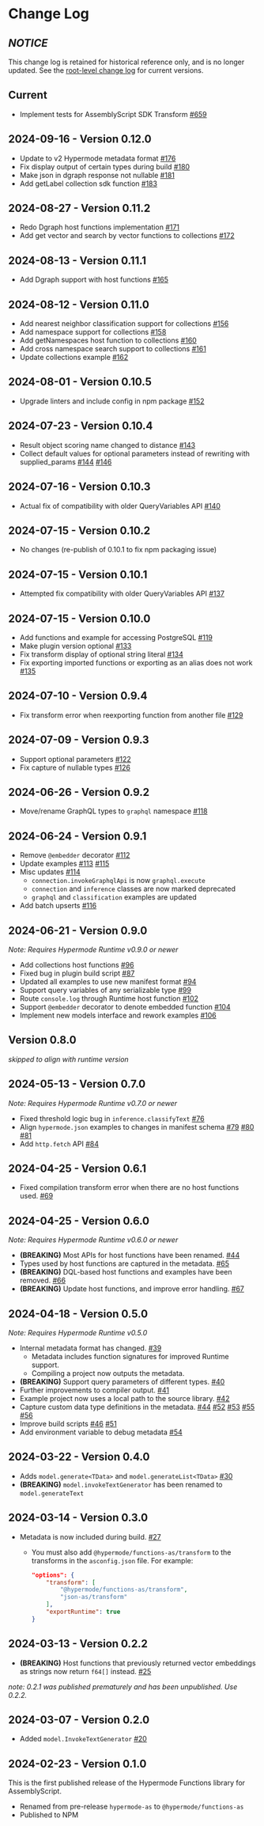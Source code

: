 # Change Log

## *NOTICE*

This change log is retained for historical reference only, and is no longer updated.
See the [root-level change log](../../CHANGELOG.md) for current versions.

## Current

- Implement tests for AssemblyScript SDK Transform [#659](https://github.com/hypermodeinc/modus/pull/659)

## 2024-09-16 - Version 0.12.0

- Update to v2 Hypermode metadata format [#176](https://github.com/hypermodeinc/functions-as/pull/176)
- Fix display output of certain types during build [#180](https://github.com/hypermodeinc/functions-as/pull/180)
- Make json in dgraph response not nullable [#181](https://github.com/hypermodeinc/functions-as/pull/181)
- Add getLabel collection sdk function [#183](https://github.com/hypermodeinc/functions-as/pull/183)

## 2024-08-27 - Version 0.11.2

- Redo Dgraph host functions implementation [#171](https://github.com/hypermodeinc/functions-as/pull/171)
- Add get vector and search by vector functions to collections [#172](https://github.com/hypermodeinc/functions-as/pull/172)

## 2024-08-13 - Version 0.11.1

- Add Dgraph support with host functions [#165](https://github.com/hypermodeinc/functions-as/pull/165)

## 2024-08-12 - Version 0.11.0

- Add nearest neighbor classification support for collections [#156](https://github.com/hypermodeinc/functions-as/pull/156)
- Add namespace support for collections [#158](https://github.com/hypermodeinc/functions-as/pull/158)
- Add getNamespaces host function to collections [#160](https://github.com/hypermodeinc/functions-as/pull/160)
- Add cross namespace search support to collections [#161](https://github.com/hypermodeinc/functions-as/pull/161)
- Update collections example [#162](https://github.com/hypermodeinc/functions-as/pull/162)

## 2024-08-01 - Version 0.10.5

- Upgrade linters and include config in npm package [#152](https://github.com/hypermodeinc/functions-as/pull/152)

## 2024-07-23 - Version 0.10.4

- Result object scoring name changed to distance [#143](https://github.com/hypermodeinc/functions-as/pull/143)
- Collect default values for optional parameters instead of rewriting with supplied_params [#144](https://github.com/hypermodeinc/functions-as/pull/144) [#146](https://github.com/hypermodeinc/functions-as/pull/146)

## 2024-07-16 - Version 0.10.3

- Actual fix of compatibility with older QueryVariables API [#140](https://github.com/hypermodeinc/functions-as/pull/140)

## 2024-07-15 - Version 0.10.2

- No changes (re-publish of 0.10.1 to fix npm packaging issue)

## 2024-07-15 - Version 0.10.1

- Attempted fix compatibility with older QueryVariables API [#137](https://github.com/hypermodeinc/functions-as/pull/137)

## 2024-07-15 - Version 0.10.0

- Add functions and example for accessing PostgreSQL [#119](https://github.com/hypermodeinc/functions-as/pull/119)
- Make plugin version optional [#133](https://github.com/hypermodeinc/functions-as/pull/133)
- Fix transform display of optional string literal [#134](https://github.com/hypermodeinc/functions-as/pull/134)
- Fix exporting imported functions or exporting as an alias does not work [#135](https://github.com/hypermodeinc/functions-as/pull/135)

## 2024-07-10 - Version 0.9.4

- Fix transform error when reexporting function from another file [#129](https://github.com/hypermodeinc/functions-as/pull/129)

## 2024-07-09 - Version 0.9.3

- Support optional parameters [#122](https://github.com/hypermodeinc/functions-as/pull/122)
- Fix capture of nullable types [#126](https://github.com/hypermodeinc/functions-as/pull/126)

## 2024-06-26 - Version 0.9.2

- Move/rename GraphQL types to `graphql` namespace [#118](https://github.com/hypermodeinc/functions-as/pull/118)

## 2024-06-24 - Version 0.9.1

- Remove `@embedder` decorator [#112](https://github.com/hypermodeinc/functions-as/pull/112)
- Update examples [#113](https://github.com/hypermodeinc/functions-as/pull/113) [#115](https://github.com/hypermodeinc/functions-as/pull/115)
- Misc updates [#114](https://github.com/hypermodeinc/functions-as/pull/114)
  - `connection.invokeGraphqlApi` is now `graphql.execute`
  - `connection` and `inference` classes are now marked deprecated
  - `graphql` and `classification` examples are updated
- Add batch upserts [#116](https://github.com/hypermodeinc/functions-as/pull/116)

## 2024-06-21 - Version 0.9.0

_Note: Requires Hypermode Runtime v0.9.0 or newer_

- Add collections host functions [#96](https://github.com/hypermodeinc/functions-as/pull/96)
- Fixed bug in plugin build script [#87](https://github.com/gohypermode/functions-as/pull/87)
- Updated all examples to use new manifest format [#94](https://github.com/gohypermode/functions-as/pull/94)
- Support query variables of any serializable type [#99](https://github.com/gohypermode/functions-as/pull/99)
- Route `console.log` through Runtime host function [#102](https://github.com/gohypermode/functions-as/pull/102)
- Support `@embedder` decorator to denote embedded function [#104](https://github.com/hypermodeinc/functions-as/pull/104)
- Implement new models interface and rework examples [#106](https://github.com/hypermodeinc/functions-as/pull/106)

## Version 0.8.0

_skipped to align with runtime version_

## 2024-05-13 - Version 0.7.0

_Note: Requires Hypermode Runtime v0.7.0 or newer_

- Fixed threshold logic bug in `inference.classifyText` [#76](https://github.com/hypermodeinc/functions-as/pull/76)
- Align `hypermode.json` examples to changes in manifest schema [#79](https://github.com/hypermodeinc/functions-as/pull/79) [#80](https://github.com/hypermodeinc/functions-as/pull/80) [#81](https://github.com/hypermodeinc/functions-as/pull/81)
- Add `http.fetch` API [#84](https://github.com/hypermodeinc/functions-as/pull/84)

## 2024-04-25 - Version 0.6.1

- Fixed compilation transform error when there are no host functions used. [#69](https://github.com/hypermodeinc/functions-as/pull/69)

## 2024-04-25 - Version 0.6.0

_Note: Requires Hypermode Runtime v0.6.0 or newer_

- **(BREAKING)** Most APIs for host functions have been renamed. [#44](https://github.com/hypermodeinc/functions-as/pull/44)
- Types used by host functions are captured in the metadata. [#65](https://github.com/hypermodeinc/functions-as/pull/65)
- **(BREAKING)** DQL-based host functions and examples have been removed. [#66](https://github.com/hypermodeinc/functions-as/pull/66)
- **(BREAKING)** Update host functions, and improve error handling. [#67](https://github.com/hypermodeinc/functions-as/pull/67)

## 2024-04-18 - Version 0.5.0

_Note: Requires Hypermode Runtime v0.5.0_

- Internal metadata format has changed. [#39](https://github.com/hypermodeinc/functions-as/pull/39)
  - Metadata includes function signatures for improved Runtime support.
  - Compiling a project now outputs the metadata.
- **(BREAKING)** Support query parameters of different types. [#40](https://github.com/hypermodeinc/functions-as/pull/40)
- Further improvements to compiler output. [#41](https://github.com/hypermodeinc/functions-as/pull/41)
- Example project now uses a local path to the source library. [#42](https://github.com/hypermodeinc/functions-as/pull/42)
- Capture custom data type definitions in the metadata. [#44](https://github.com/hypermodeinc/functions-as/pull/44) [#52](https://github.com/hypermodeinc/functions-as/pull/52) [#53](https://github.com/hypermodeinc/functions-as/pull/53) [#55](https://github.com/hypermodeinc/functions-as/pull/55) [#56](https://github.com/hypermodeinc/functions-as/pull/56)
- Improve build scripts [#46](https://github.com/hypermodeinc/functions-as/pull/46) [#51](https://github.com/hypermodeinc/functions-as/pull/51)
- Add environment variable to debug metadata [#54](https://github.com/hypermodeinc/functions-as/pull/54)

## 2024-03-22 - Version 0.4.0

- Adds `model.generate<TData>` and `model.generateList<TData>` [#30](https://github.com/hypermodeinc/functions-as/pull/30)
- **(BREAKING)** `model.invokeTextGenerator` has been renamed to `model.generateText`

## 2024-03-14 - Version 0.3.0

- Metadata is now included during build. [#27](https://github.com/hypermodeinc/functions-as/pull/27)

  - You must also add `@hypermode/functions-as/transform` to the transforms in the `asconfig.json` file. For example:

    ```json
    "options": {
        "transform": [
            "@hypermode/functions-as/transform",
            "json-as/transform"
        ],
        "exportRuntime": true
    }
    ```

## 2024-03-13 - Version 0.2.2

- **(BREAKING)** Host functions that previously returned vector embeddings as strings now return `f64[]` instead. [#25](https://github.com/hypermodeinc/functions-as/pull/25)

_note: 0.2.1 was published prematurely and has been unpublished. Use 0.2.2._

## 2024-03-07 - Version 0.2.0

- Added `model.InvokeTextGenerator` [#20](https://github.com/hypermodeinc/functions-as/pull/20)

## 2024-02-23 - Version 0.1.0

This is the first published release of the Hypermode Functions library for AssemblyScript.

- Renamed from pre-release `hypermode-as` to `@hypermode/functions-as`
- Published to NPM
